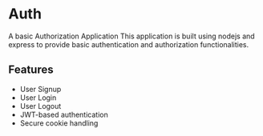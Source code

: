 # Auth

A basic Authorization Application
This application is built using nodejs and express to provide basic authentication and authorization functionalities.

## Features

- User Signup
- User Login
- User Logout
- JWT-based authentication
- Secure cookie handling
